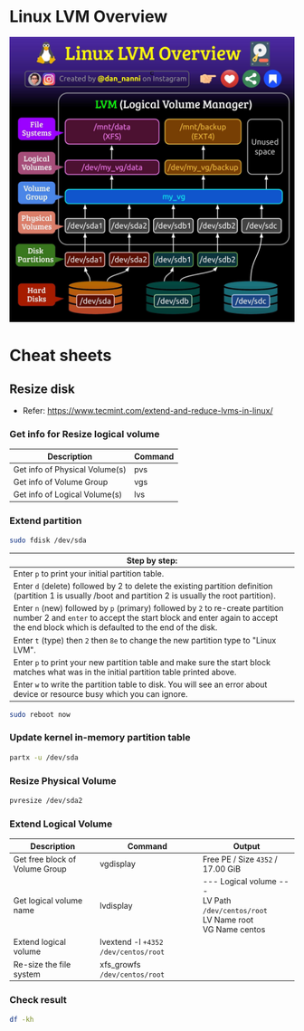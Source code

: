 # Linux LVM Overview

![ImportedPhoto.735544807.196009](lvm/img/ImportedPhoto.735544807.196009.jpeg)

# Cheat sheets

## Resize disk

- Refer: https://www.tecmint.com/extend-and-reduce-lvms-in-linux/

### Get info for Resize logical volume

| Description                    | Command |
| ------------------------------ | ------- |
| Get info of Physical Volume(s) | pvs     |
| Get info of Volume Group       | vgs     |
| Get info of Logical Volume(s)  | lvs     |

### Extend partition

```sh
sudo fdisk /dev/sda
```

| Step by step:                                                |
| ------------------------------------------------------------ |
| Enter `p` to print your initial partition table.             |
| Enter `d` (delete) followed by 2 to delete the existing partition definition (partition 1 is usually /boot and partition 2 is usually the root partition). |
| Enter `n` (new) followed by `p`     (primary) followed by `2` to re-create partition number 2 and `enter` to accept the start block and enter again to accept the end block which is defaulted to the end of the disk. |
| Enter `t` (type) then `2` then `8e` to change the new partition type to "Linux LVM". |
| Enter `p` to print your new partition table and make sure the start block matches what was in the initial partition table printed above. |
| Enter `w` to write the partition table to disk. You will see an error about device or resource busy which you can ignore. |

```sh
sudo reboot now
```

### Update kernel in-memory partition table

```sh
partx -u /dev/sda
```

### Resize Physical Volume

```sh
pvresize /dev/sda2
```

### Extend Logical Volume

| Description                    | Command                                | Output                                                       |
| ------------------------------ | -------------------------------------- | ------------------------------------------------------------ |
| Get free block of Volume Group | vgdisplay                              | Free PE / Size    `4352` / 17.00 GiB                         |
| Get logical volume name        | lvdisplay                              | --- Logical volume ---<br />LV Path        `/dev/centos/root`<br />LV Name        root<br />VG Name        centos |
| Extend logical volume          | lvextend -l `+4352` `/dev/centos/root` |                                                              |
| Re-size the file system        | xfs_growfs `/dev/centos/root`          |                                                              |

### Check result

```sh
df -kh
```

